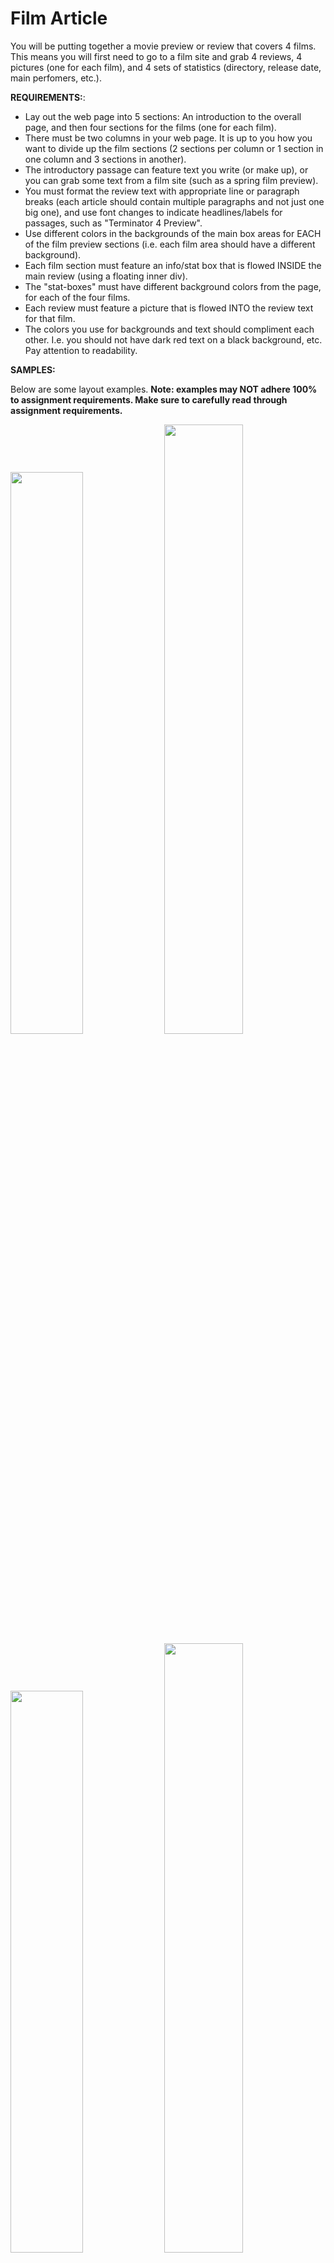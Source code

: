 Film Article
============

You will be putting together a movie preview or review that covers 4 films. This means you will first need to go to a film site and grab 4 reviews, 4 pictures (one for each film), and 4 sets of statistics (directory, release date, main perfomers, etc.).

**REQUIREMENTS:**:

* Lay out the web page into 5 sections: An introduction to the overall page, and then four sections for the films (one for each film).
* There must be two columns in your web page. It is up to you how you want to divide up the film sections (2 sections per column or 1 section in one column and 3 sections in another).
* The introductory passage can feature text you write (or make up), or you can grab some text from a film site (such as a spring film preview).
* You must format the review text with appropriate line or paragraph breaks (each article should contain multiple paragraphs and not just one big one), and use font changes to indicate headlines/labels for passages, such as "Terminator 4 Preview".
* Use different colors in the backgrounds of the main box areas for EACH of the film preview sections (i.e. each film area should have a different background).
* Each film section must feature an info/stat box that is flowed INSIDE the main review (using a floating inner div).
* The "stat-boxes" must have different background colors from the page, for each of the four films. 
* Each review must feature a picture that is flowed INTO the review text for that film.
* The colors you use for backgrounds and text should compliment each other. I.e. you should not have dark red text on a black background, etc. Pay attention to readability.

**SAMPLES:**

Below are some layout examples. __Note: examples may NOT adhere 100% to assignment requirements. Make sure to carefully read through assignment requirements.__

<img src="/images/film_example.gif" width="48%"/>
<img src="/images/film_article_sample1.png" width="50%"/>
<img src="/images/film_example3.gif" width="48%"/>
<img src="/images/film_article_sample2.png" width="50%"/>

**DELIVERY - submitting your assignment**

You must upload your completed resume to your USC websapce via FTP. Then on your classpage.html, add a link to the completed assignment. Refer to the [Uploading to the USC Server Using FTP](/#/104/notes/ftp) page for instructions on how to upload a page to your USC webspace. 

This assignment is due on 9/20 at 6pm. Graders will be checking the last modified timestamp of this page so DO NOT modify the assignment after the deadline.